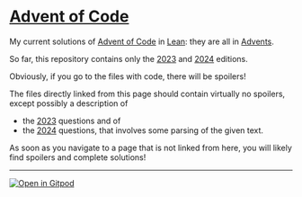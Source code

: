 #  [Advent of Code](https://adventofcode.com/)

My current solutions of [Advent of Code](https://adventofcode.com/) in [Lean](https://lean-lang.org/): they are all in [Advents](https://github.com/adomani/advents/tree/master/Advents).

So far, this repository contains only the [2023](https://adventofcode.com/2023) and [2024](https://adventofcode.com/2024) editions.

Obviously, if you go to the files with code, there will be spoilers!

The files directly linked from this page should contain virtually no spoilers,
except possibly a description of
* the [2023](https://github.com/adomani/advents/tree/master/Advents/AoC2023/2023_descriptions.md) questions and of
* the [2024](https://github.com/adomani/advents/tree/master/Advents/AoC2024/2024_descriptions.md) questions,
that involves some parsing of the given text.

As soon as you navigate to a page that is not linked from here, you will likely find spoilers and complete solutions!

---

[![Open in Gitpod](https://gitpod.io/button/open-in-gitpod.svg)](https://gitpod.io/#https://github.com/adomani/advents)
